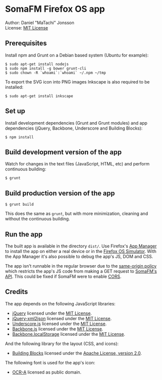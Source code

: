 # SomaFM Firefox OS app

Author: Daniel "MaTachi" Jonsson  
License: [MIT License](LICENSE.md)

## Prerequisites

Install npm and Grunt on a Debian based system (Ubuntu for example):

    $ sudo apt-get install nodejs
    $ sudo npm install -g bower grunt-cli
    $ sudo chown -R `whoami`:`whoami` ~/.npm ~/tmp

To export the SVG icon into PNG images Inkscape is also required to be
installed:

    $ sudo apt-get install inkscape

## Set up

Install development dependencies (Grunt and Grunt modules) and app dependencies
(jQuery, Backbone, Underscore and Building Blocks):

    $ npm install

## Build development version of the app

Watch for changes in the text files (JavaScript, HTML, etc) and perform
continuous building:

    $ grunt

## Build production version of the app

    $ grunt build

This does the same as `grunt`, but with more minimization, cleaning and without
the continuous building.

## Run the app

The built app is available in the directory `dist/`. Use Firefox's [App
Manager](https://developer.mozilla.org/en-US/Firefox_OS/Using_the_App_Manager)
to install the app on either a real device or in the [Firefox OS
Simulator](https://ftp.mozilla.org/pub/mozilla.org/labs/fxos-simulator/).
With the App Manager it's also possible to debug the app's JS, DOM and CSS.

The app isn't runnable in the regular browser due to the [same-origin
policy](https://developer.mozilla.org/en-US/docs/Web/Security/Same-origin_policy)
which restricts the app's JS code from making a GET request to [SomaFM's
API](http://somafm.com/channels.xml). This could be fixed if SomaFM were to
enable
[CORS](https://developer.mozilla.org/en-US/docs/Web/HTTP/Access_control_CORS).

## Credits

The app depends on the following JavaScript libraries:

* [jQuery](http://jquery.com/) licensed under the [MIT
  License](https://jquery.org/license/).
* [jQuery-xml2json](https://github.com/sergeyt/jQuery-xml2json) licensed under
  the [MIT
  License](https://github.com/sergeyt/jQuery-xml2json/blob/master/package.json).
* [Underscore.js](http://underscorejs.org/) licensed under the [MIT
  License](https://github.com/jashkenas/underscore/blob/master/LICENSE).
* [Backbone.js](http://backbonejs.org/) licensed under the [MIT
  License](https://github.com/jashkenas/backbone/blob/master/LICENSE).
* [Backbone.localStorage](http://documentup.com/jeromegn/backbone.localStorage)
  licensed under the [MIT
  License](http://documentup.com/jeromegn/backbone.localStorage#license).

And the following library for the layout (CSS, and icons):

* [Building Blocks](http://buildingfirefoxos.com/building-blocks) licensed
  under the [Apache License, version
  2.0](https://github.com/buildingfirefoxos/Building-Blocks/blob/gh-pages/LICENSE).

The following font is used for the app's icon:

* [OCR-A](http://sourceforge.net/projects/ocr-a-font/) licensed as public
  domain.
